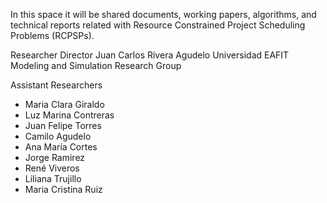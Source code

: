 In this space it will be shared documents, working papers, algorithms, and technical reports related with Resource Constrained Project Scheduling Problems (RCPSPs).

Researcher Director
Juan Carlos Rivera Agudelo
Universidad EAFIT
Modeling and Simulation Research Group

Assistant Researchers
- Maria Clara Giraldo
- Luz Marina Contreras
- Juan Felipe Torres
- Camilo Agudelo
- Ana María Cortes
- Jorge Ramirez
- René Viveros
- Liliana Trujillo
- Maria Cristina Ruiz